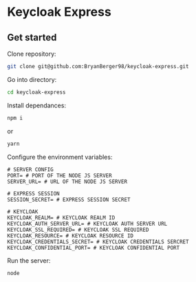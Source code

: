 # Keycloak Express

## Get started

Clone repository:

```bash
git clone git@github.com:BryanBerger98/keycloak-express.git
```

Go into directory:

```bash
cd keycloak-express
```

Install dependances:

```bash
npm i
```

or

```bash
yarn
```

Configure the environment variables:

```dosini
# SERVER CONFIG
PORT= # PORT OF THE NODE JS SERVER
SERVER_URL= # URL OF THE NODE JS SERVER

# EXPRESS SESSION
SESSION_SECRET= # EXPRESS SESSION SECRET

# KEYCLOAK
KEYCLOAK_REALM= # KEYCLOAK REALM ID
KEYCLOAK_AUTH_SERVER_URL= # KEYCLOAK AUTH SERVER URL
KEYCLOAK_SSL_REQUIRED= # KEYCLOAK SSL REQUIRED
KEYCLOAK_RESOURCE= # KEYCLOAK RESOURCE ID
KEYCLOAK_CREDENTIALS_SECRET= # KEYCLOAK CREDENTIALS SERCRET
KEYCLOAK_CONFIDENTIAL_PORT= # KEYCLOAK CONFIDENTIAL PORT
```

Run the server:

```bash
node
```
